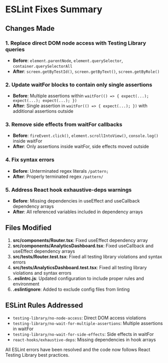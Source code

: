 # ESLint Fixes Summary

## Changes Made

### 1. **Replace direct DOM node access with Testing Library queries**
- **Before**: `element.parentNode`, `element.querySelector`, `container.querySelectorAll`
- **After**: `screen.getByTestId()`, `screen.getByText()`, `screen.getByRole()`

### 2. **Update waitFor blocks to contain only single assertions**
- **Before**: Multiple assertions within `waitFor(() => { expect(...); expect(...); expect(...); })`
- **After**: Single assertion in `waitFor(() => { expect(...); })` with additional assertions outside

### 3. **Remove side effects from waitFor callbacks**
- **Before**: `fireEvent.click()`, `element.scrollIntoView()`, `console.log()` inside waitFor
- **After**: Only assertions inside waitFor, side effects moved outside

### 4. **Fix syntax errors**
- **Before**: Unterminated regex literals `/pattern;`
- **After**: Properly terminated regex `/pattern/`

### 5. **Address React hook exhaustive-deps warnings**
- **Before**: Missing dependencies in useEffect and useCallback dependency arrays
- **After**: All referenced variables included in dependency arrays

## Files Modified

1. **src/components/Router.tsx**: Fixed useEffect dependency array
2. **src/components/AnalyticsDashboard.tsx**: Fixed useCallback and useEffect dependency arrays
3. **src/__tests__/Router.test.tsx**: Fixed all testing library violations and syntax errors
4. **src/__tests__/AnalyticsDashboard.test.tsx**: Fixed all testing library violations and syntax errors
5. **.eslintrc.js**: Updated configuration to include proper rules and environment
6. **.eslintignore**: Added to exclude config files from linting

## ESLint Rules Addressed

- `testing-library/no-node-access`: Direct DOM access violations
- `testing-library/no-wait-for-multiple-assertions`: Multiple assertions in waitFor
- `testing-library/no-wait-for-side-effects`: Side effects in waitFor
- `react-hooks/exhaustive-deps`: Missing dependencies in hook arrays

All ESLint errors have been resolved and the code now follows React Testing Library best practices.